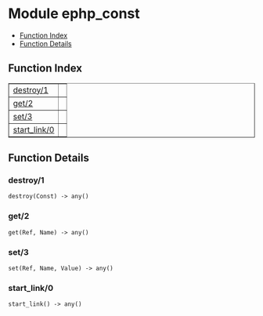 

# Module ephp_const #
* [Function Index](#index)
* [Function Details](#functions)


<a name="index"></a>

## Function Index ##


<table width="100%" border="1" cellspacing="0" cellpadding="2" summary="function index"><tr><td valign="top"><a href="#destroy-1">destroy/1</a></td><td></td></tr><tr><td valign="top"><a href="#get-2">get/2</a></td><td></td></tr><tr><td valign="top"><a href="#set-3">set/3</a></td><td></td></tr><tr><td valign="top"><a href="#start_link-0">start_link/0</a></td><td></td></tr></table>


<a name="functions"></a>

## Function Details ##

<a name="destroy-1"></a>

### destroy/1 ###

`destroy(Const) -> any()`


<a name="get-2"></a>

### get/2 ###

`get(Ref, Name) -> any()`


<a name="set-3"></a>

### set/3 ###

`set(Ref, Name, Value) -> any()`


<a name="start_link-0"></a>

### start_link/0 ###

`start_link() -> any()`



